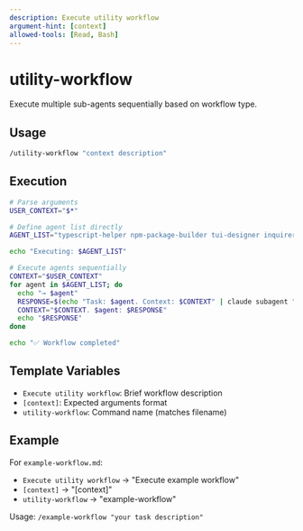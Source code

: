 ```yaml
---
description: Execute utility workflow
argument-hint: [context]
allowed-tools: [Read, Bash]
---
```


# utility-workflow

Execute multiple sub-agents sequentially based on workflow type.

## Usage

```bash
/utility-workflow "context description"
```

## Execution

```bash
# Parse arguments
USER_CONTEXT="$*"

# Define agent list directly
AGENT_LIST="typescript-helper npm-package-builder tui-designer inquirer-ui-expert cli-tester error-handler accessibility-checker"

echo "Executing: $AGENT_LIST"

# Execute agents sequentially
CONTEXT="$USER_CONTEXT"
for agent in $AGENT_LIST; do
  echo "→ $agent"
  RESPONSE=$(echo "Task: $agent. Context: $CONTEXT" | claude subagent "$agent" 2>/dev/null || echo "Failed")
  CONTEXT="$CONTEXT. $agent: $RESPONSE"
  echo "$RESPONSE"
done

echo "✅ Workflow completed"
```

## Template Variables

- `Execute utility workflow`: Brief workflow description
- `[context]`: Expected arguments format  
- `utility-workflow`: Command name (matches filename)

## Example

For `example-workflow.md`:
- `Execute utility workflow` → "Execute example workflow"
- `[context]` → "[context]"
- `utility-workflow` → "example-workflow"

Usage: `/example-workflow "your task description"`
